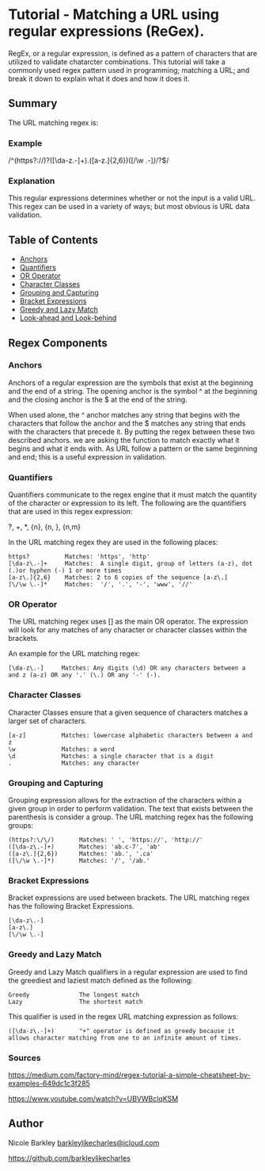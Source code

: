 # Tutorial - Matching a URL using regular expressions (ReGex).
RegEx, or a regular expression, is defined as a pattern of characters that are utilized to validate chatarcter combinations. This tutorial will take a commonly used regex pattern used in programming; matching a URL; and break it down to explain what it does and how it does it.

## Summary
The URL matching regex is:

### Example
/^(https?:\/\/)?([\da-z\.-]+)\.([a-z\.]{2,6})([\/\w \.-]*)*\/?$/

### Explanation
This regular expressions determines whether or not the input is a valid URL.  This regex can be used in a variety of ways; but most obvious is URL data validation.

## Table of Contents

- [Anchors](#anchors)
- [Quantifiers](#quantifiers)
- [OR Operator](#or-operator)
- [Character Classes](#character-classes)
- [Grouping and Capturing](#grouping-and-capturing)
- [Bracket Expressions](#bracket-expressions)
- [Greedy and Lazy Match](#greedy-and-lazy-match)
- [Look-ahead and Look-behind](#sources)

## Regex Components

### Anchors
Anchors of a regular expression are the symbols that exist at the beginning and the end of a string.  The opening anchor is the symbol ^ at the beginning and the closing anchor is the $ at the end of the string. 

When used alone, the ^ anchor matches any string that begins with the characters that follow the anchor and the $ matches any string that ends with the characters that precede it. By putting the regex between these two described anchors. we are asking the function to match exactly what it begins and what it ends with.  As URL follow a pattern or the same beginning and end; this is a useful expression in validation.

### Quantifiers
Quantifiers communicate to the regex engine that it must match the quantity of the character or expression to its left. The following are the quantifiers that are used in this regex expression:

  ?, +, *, {n}, {n, }, {n,m}

In the URL matching regex they are used in the following places:

    https?          Matches: 'https', 'http'
    [\da-z\.-]+     Matches:  A single digit, group of letters (a-z), dot (.)or hyphen (-) 1 or more times
    [a-z\.]{2,6}    Matches: 2 to 6 copies of the sequence [a-z\.]
    [\/\w \.-]*     Matches:  '/', '.', '-', 'www', '//'

### OR Operator
The URL matching regex uses [] as the main OR operator.  The expression will look for any matches of any character or character classes within the brackets.

An example for the URL matching regex:

    [\da-z\.-]     Matches: Any digits (\d) OR any characters between a and z (a-z) OR any '.' (\.) OR any '-' (-).

### Character Classes
Character Classes ensure that a given sequence of characters matches a larger set of characters.

    [a-z]          Matches: lowercase alphabetic characters between a and z
    \w             Matches: a word
    \d             Matches: a single character that is a digit
    .              Matches: any character


### Grouping and Capturing
Grouping expression allows for the extraction of the characters within a given group in order to perform validation.  The text that exists between the parenthesis is consider a group. The URL matching regex has the following groups:

    (https?:\/\/)       Matches: ' ', 'https://', 'http://'
    ([\da-z\.-]+)       Matches: 'ab.c-7', 'ab'
    ([a-z\.]{2,6})      Matches: 'ab.', '.ca'
    ([\/\w \.-]*)       Matches: '/', '/ab.'

### Bracket Expressions
Bracket expressions are used between brackets. The URL matching regex has the following Bracket Expressions.

    [\da-z\.-]
    [a-z\.]
    [\/\w \.-]

### Greedy and Lazy Match
Greedy and Lazy Match qualifiers in a regular expression are used to find the greediest and laziest match defined as the following:

    Greedy              The longest match
    Lazy                The shortest match

This qualifier is used in the regex URL matching expression as follows:

    ([\da-z\.-]+)       "+" operator is defined as greedy because it allows character matching from one to an infinite amount of times.


### Sources
https://medium.com/factory-mind/regex-tutorial-a-simple-cheatsheet-by-examples-649dc1c3f285

https://www.youtube.com/watch?v=UBVWBclqKSM

## Author
Nicole Barkley
barkleylikecharles@icloud.com

https://github.com/barkleylikecharles
